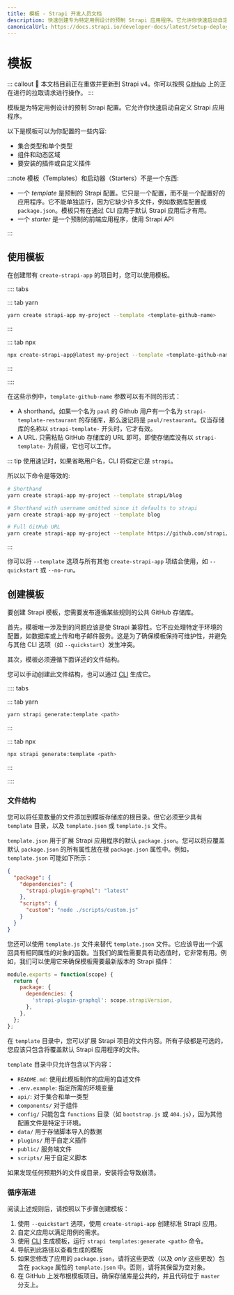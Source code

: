 ```yaml
---
title: 模板 - Strapi 开发人员文档
description: 快速创建专为特定用例设计的预制 Strapi 应用程序。它允许你快速启动自定义 Strapi 应用程序。
canonicalUrl: https://docs.strapi.io/developer-docs/latest/setup-deployment-guides/installation/templates.html
---
```


# 模板

::: callout 🚧 
本文档目前正在重做并更新到 Strapi v4。你可以按照 [GitHub](https://github.com/strapi/documentation/pull/665) 上的正在进行的拉取请求进行操作。
:::

模板是为特定用例设计的预制 Strapi 配置。它允许你快速启动自定义 Strapi 应用程序。

以下是模板可以为你配置的一些内容:

- 集合类型和单个类型
- 组件和动态区域
- 要安装的插件或自定义插件

:::note
模板（Templates）和启动器（Starters）不是一个东西:

- 一个 _template_ 是预制的 Strapi 配置。它只是一个配置，而不是一个配置好的应用程序。它不能单独运行，因为它缺少许多文件，例如数据库配置或 `package.json`。模板只有在通过 CLI 应用于默认 Strapi 应用后才有用。
- 一个 _starter_ 是一个预制的前端应用程序，使用 Strapi API

:::

## 使用模板

在创建带有 `create-strapi-app` 的项目时，您可以使用模板。

:::: tabs

::: tab yarn

```bash
yarn create strapi-app my-project --template <template-github-name>
```

:::

::: tab npx

```bash
npx create-strapi-app@latest my-project --template <template-github-name>
```

:::

::::

在这些示例中，`template-github-name` 参数可以有不同的形式：

- A shorthand。如果一个名为 `paul` 的 Github 用户有一个名为 `strapi-template-restaurant` 的存储库，那么速记将是 `paul/restaurant`。仅当存储库的名称以 `strapi-template-` 开头时，它才有效。
- A URL. 只需粘贴 GitHub 存储库的 URL 即可。即使存储库没有以 `strapi-template-` 为前缀，它也可以工作。

::: tip
使用速记时，如果省略用户名，CLI 将假定它是 `strapi`。

所以以下命令是等效的:

```bash
# Shorthand
yarn create strapi-app my-project --template strapi/blog

# Shorthand with username omitted since it defaults to strapi
yarn create strapi-app my-project --template blog

# Full GitHub URL
yarn create strapi-app my-project --template https://github.com/strapi/strapi-template-blog
```

:::

你可以将 `--template` 选项与所有其他 `create-strapi-app` 项结合使用，如 `--quickstart` 或 `--no-run`。

## 创建模板

要创建 Strapi 模板，您需要发布遵循某些规则的公共 GitHub 存储库。

首先，模板唯一涉及到的问题应该是使 Strapi 兼容性。它不应处理特定于环境的配置，如数据库或上传和电子邮件服务。这是为了确保模板保持可维护性，并避免与其他 CLI 选项（如 `--quickstart`）发生冲突。

其次，模板必须遵循下面详述的文件结构。

您可以手动创建此文件结构，也可以通过 [CLI](/developer-docs/latest/developer-resources/cli/CLI.md#strapi-templates-generate) 生成它。

:::: tabs

::: tab yarn

```bash
yarn strapi generate:template <path>
```

:::

::: tab npx

```bash
npx strapi generate:template <path>
```

:::

::::

### 文件结构

您可以将任意数量的文件添加到模板存储库的根目录。但它必须至少具有 `template` 目录，以及 `template.json` 或 `template.js` 文件。

`template.json` 用于扩展 Strapi 应用程序的默认 `package.json`。您可以将应覆盖默认 `package.json` 的所有属性放在根 `package.json` 属性中。例如，`template.json` 可能如下所示：

```json
{
  "package": {
    "dependencies": {
      "strapi-plugin-graphql": "latest"
    },
    "scripts": {
      "custom": "node ./scripts/custom.js"
    }
  }
}
```

您还可以使用 `template.js` 文件来替代 `template.json` 文件。它应该导出一个返回具有相同属性的对象的函数。当我们的属性需要具有动态值时，它非常有用。例如，我们可以使用它来确保模板需要最新版本的 Strapi 插件：

```js
module.exports = function(scope) {
  return {
    package: {
      dependencies: {
        'strapi-plugin-graphql': scope.strapiVersion,
      },
    },
  };
};
```

在 `template` 目录中，您可以扩展 Strapi 项目的文件内容。所有子级都是可选的，您应该只包含将覆盖默认 Strapi 应用程序的文件。

`template` 目录中只允许包含以下内容：

- `README.md`: 使用此模板制作的应用的自述文件
- `.env.example`: 指定所需的环境变量
- `api/`: 对于集合和单一类型
- `components/` 对于组件
- `config/` 只能包含 `functions` 目录（如 `bootstrap.js` 或  `404.js`），因为其他配置文件是特定于环境。
- `data/` 用于存储脚本导入的数据
- `plugins/` 用于自定义插件
- `public/` 服务端文件
- `scripts/` 用于自定义脚本

如果发现任何预期外的文件或目录，安装将会导致崩溃。

### 循序渐进

阅读上述规则后，请按照以下步骤创建模板：

1. 使用 `--quickstart` 选项，使用 `create-strapi-app` 创建标准 Strapi 应用。
2. 自定义应用以满足用例的需求。
3. 使用 [CLI](/developer-docs/latest/developer-resources/cli/CLI.md#strapi-templates-generate) 生成模板，运行 `strapi templates:generate <path>` 命令。
4. 导航到此路径以查看生成的模板
5. 如果您修改了应用的 `package.json`，请将这些更改（以及 _only_ 这些更改）包含在 `package` 属性的 `template.json` 中。否则，请将其保留为空对象。
6. 在 GitHub 上发布根模板项目。确保存储库是公共的，并且代码位于 `master` 分支上。
